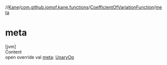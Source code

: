 //[Kane](../../index.md)/[com.github.jomof.kane.functions](../index.md)/[CoefficientOfVariationFunction](index.md)/[meta](meta.md)



# meta  
[jvm]  
Content  
open override val [meta](meta.md): [UnaryOp](../../com.github.jomof.kane.impl/-unary-op/index.md)  



